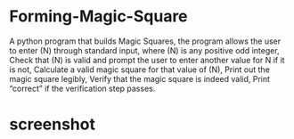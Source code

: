 # Forming-Magic-Square
A python program that builds Magic Squares, the program allows the user to enter (N) through standard input, where (N) is any 
positive odd integer, Check that (N) is valid and prompt the user to enter another value for N if it is not,
Calculate a valid magic square for that value of (N), Print out the magic square legibly, 
Verify that the magic square is indeed valid, Print “correct” if the verification step passes. 
# screenshot
